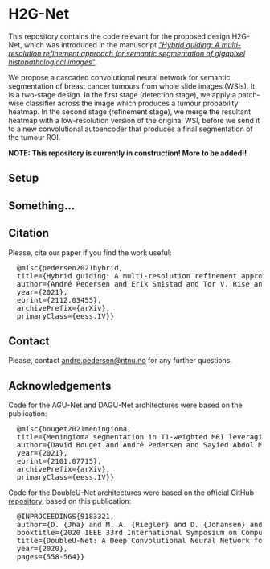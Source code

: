 # H2G-Net      
This repository contains the code relevant for the proposed design H2G-Net, which was introduced in the manuscript [*"Hybrid guiding: A multi-resolution refinement approach for semantic segmentation of gigapixel histopathological images"*](https://arxiv.org/abs/2112.03455). 

We propose a cascaded convolutional neural network for semantic segmentation of breast cancer tumours from whole slide images (WSIs). It is a two-stage design. In the first stage (detection stage), we apply a patch-wise classifier across the image which produces a tumour probability heatmap. In the second stage (refinement stage), we merge the resultant heatmap with a low-resolution version of the original WSI, before we send it to a new convolutional autoencoder that produces a final segmentation of the tumour ROI.

**NOTE: This repository is currently in construction! More to be added!!**

## Setup

## Something...

## Citation
Please, cite our paper if you find the work useful:
<pre>
  @misc{pedersen2021hybrid,
  title={Hybrid guiding: A multi-resolution refinement approach for semantic segmentation of gigapixel histopathological images}, 
  author={André Pedersen and Erik Smistad and Tor V. Rise and Vibeke G. Dale and Henrik S. Pettersen and Tor-Arne S. Nordmo and David Bouget and Ingerid Reinertsen and Marit Valla},
  year={2021},
  eprint={2112.03455},
  archivePrefix={arXiv},
  primaryClass={eess.IV}}
</pre>

## Contact
Please, contact andre.pedersen@ntnu.no for any further questions.

## Acknowledgements
Code for the AGU-Net and DAGU-Net architectures were based on the publication:
<pre>
  @misc{bouget2021meningioma,
  title={Meningioma segmentation in T1-weighted MRI leveraging global context and attention mechanisms},
  author={David Bouget and André Pedersen and Sayied Abdol Mohieb Hosainey and Ole Solheim and Ingerid Reinertsen},
  year={2021},
  eprint={2101.07715},
  archivePrefix={arXiv},
  primaryClass={eess.IV}}
</pre>

Code for the DoubleU-Net architectures were based on the official GitHub [repository](https://github.com/DebeshJha/2020-CBMS-DoubleU-Net), based on this publication:
<pre>
  @INPROCEEDINGS{9183321,
  author={D. {Jha} and M. A. {Riegler} and D. {Johansen} and P. {Halvorsen} and H. D. {Johansen}},
  booktitle={2020 IEEE 33rd International Symposium on Computer-Based Medical Systems (CBMS)}, 
  title={DoubleU-Net: A Deep Convolutional Neural Network for Medical Image Segmentation}, 
  year={2020},
  pages={558-564}}
</pre>

